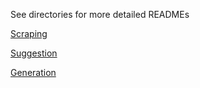 See directories for more detailed READMEs

[Scraping](/journal-web-scraper)


[Suggestion](/journal-suggestion)


[Generation](/journal-generation)
